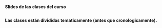 #### Slides de las clases del curso
##
#### Las clases están divididas tematicamente (antes que cronologicamente).
##
